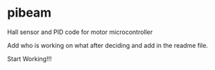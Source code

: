 # pibeam
Hall sensor and PID code for motor microcontroller 

Add who is working on what after deciding and add in the readme file.

Start Working!!!